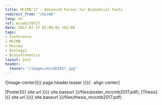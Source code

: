 ```yaml
---
title: MCCMB'17 - Advanced Parser for Biomedical Texts
redirect_from: "/mccmb"
lang: en
ref: mccmb170727
date: 2017-07-27 03:00:01 +03:00
tags:
- Conference
- MCCMB
- Moscow
- Biology🧫
- Bioinformatics
layout: post
header:
  teaser: "/images/mccmb2017.jpg"
---
```


![image-center]({{ page.header.teaser }}){: .align-center}

[Poster]({{ site.url }}{{ site.baseurl }}/files/poster_mccmb2017.pdf), [Thesis]({{ site.url }}{{ site.baseurl }}/files/thesis_mccmb2017.pdf)
